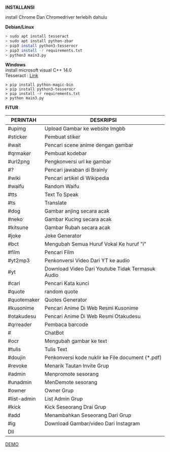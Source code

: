 <b>INSTALLANSI</b>
<p> install Chrome Dan Chromedriver terlebih dahulu</p>

<b>Debian/Linux</b>
```bash
> sudo apt install tesseract
> sudo apt install python-zbar
> pip3 install python3-tesserocr
> pip3 install -r requirements.txt
> python3 main3.py
```
<b>Windows</b><br>
install microsoft visual C++ 14.0<br>
Tesseract : <a href="http://digi.bib.uni-mannheim.de/tesseract/tesseract-ocr-setup-4.00.00dev.exe"> Link</a>
```dos
> pip install python-magic-bin
> pip install python3-tesserocr
> pip install -r requirements.txt
> python main3.py
```
<b>FiTUR</b>

|PERINTAH      | DESKRIPSI                                                |
|--------------|----------------------------------------------------------|
|#upimg        | Upload Gambar ke website Imgbb                           |
|#sticker      | Pembuat stiker                                           |
|#wait         | Pencari scene anime dengan gambar                        |
|#qrmaker      | Pembuat kodebar                                          |
|#url2png      | Pengkonversi url ke gambar                               |
|#?            | Pencari jawaban di Brainly                               |
|#wiki         | Pencari artikel di Wikipedia                             |
|#waifu        | Random Waifu                                             |
|#tts          | Text To Speak                                            |
|#ts           | Translate                                                |
|#dog          | Gambar anjing secara acak                                |
|#neko         | Gambar Kucing secara acak                                |
|#kitsune      | Gambar Rubah  secara acak                                |
|#joke         | Joke Generator                                           |
|#bct          | Mengubah Semua Huruf Vokal Ke huruf "i"                  |
|#film         | Pencari Film                                             |
|#yt2mp3       | Penkonversi Video Dari YT ke audio                       |
|#yt           | Download Video Dari Youtube Tidak Termasuk Audio         |
|#cari         | Pencari Kata kunci                                       |
|#quote        | random quote                                             |
|#quotemaker   | Quotes Generator                                         |
|#kusonime     | Pencari Anime Di Web Resmi Kusonime                      |
|#otakudesu    | Pencari Anime Di Web Resmi Otakudesu                     |
|#qrreader     | Pembaca barcode                                          |
|#             | ChatBot                                                  |
|#ocr          | Mengubah gambar ke text                                  |
|#tulis        | Tulis Text                                               |
|#doujin       | Penkonversi kode nuklir ke File document (*.pdf)         |
|#revoke       | Menarik Tautan Invite Grup                               |
|#admin        | Menpromote sesorang                                      |
|#unadmin      | MenDemote sesorang                                       |
|#owner        | Owner Grup                                               |
|#list-admin   | List Admin Grup                                          |
|#kick         | Kick Seseorang Drai Grup                                 |
|#add          | Menambahkan Seseorang Dari Grup                          |
|#ig           | Download Gambar/video Dari Instagram                     |
| Dll          |                                                          |
<a href="https://wa.me/17622787182">DEMO</a>